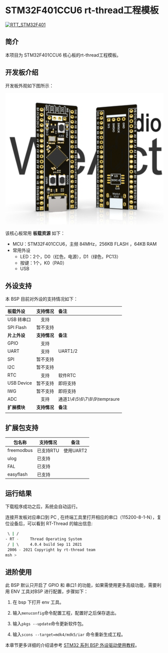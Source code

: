 <!--
 * @Author: JunQiLiu
 * @Date: 2021-09-07 12:47:01
 * @LastEditTime: 2021-09-11 18:04:04
 * @Description: 
 * @FilePath: \stm32f401ccu6_rtthread\README.md
 *  
-->
# STM32F401CCU6 rt-thread工程模板

[![RTT_STM32F401](https://github.com/JassyL/stm32f401ccu6_rtthread/actions/workflows/scons.yml/badge.svg)](https://github.com/JassyL/stm32f401ccu6_rtthread/actions/workflows/scons.yml)
## 简介

本项目为 STM32F401CCU6 核心板的rt-thread工程模板。
## 开发板介绍

开发板外观如下图所示：

![board](figures/board.png)

该核心板常用 **板载资源** 如下：

- MCU：STM32F401CCU6，主频 84MHz，256KB FLASH ，64KB RAM
- 常用外设
  - LED：2个，D0（红色，电源），D1（绿色，PC13）
  - 按键：1个，K0（PA0）
  - USB
## 外设支持

本 BSP 目前对外设的支持情况如下：

| **板载外设**      | **支持情况** | **备注**                              |
| :----------------- | :----------: | :------------------------------------- |
| USB 转串口        |   支持     |                                       |
| SPI Flash         |   暂不支持     |                                       |
| **片上外设**      | **支持情况** | **备注**                              |
| GPIO              |     支持     | |
| UART              |     支持     | UART1/2                            |
| SPI               |   暂不支持     |                               |
| I2C               |   暂不支持     |                              |
| RTC               |   支持   | 软件RTC                              |
| USB Device        |   暂不支持   | 即将支持                              |
| IWG               |   暂不支持   | 即将支持                              |
| ADC               |   支持   | 通道1\4\5\6\7\8\9\tempraure                              |
| **扩展模块**      | **支持情况** | **备注**                              |
|          |     |                                      |


## 扩展包支持
|**包名称**|**支持情况**|**备注**|
|-|-|-|
|freemodbus|已支持RTU|使用UART2|
|ulog|已支持| |
|FAL|已支持| |
|easyflash|已支持| |


## 运行结果

下载程序成功之后，系统会自动运行。

连接开发板对应串口到 PC , 在终端工具里打开相应的串口（115200-8-1-N），复位设备后，可以看到 RT-Thread 的输出信息:

```bash
 \ | /
- RT -     Thread Operating System
 / | \     4.0.4 build Sep 11 2021
 2006 - 2021 Copyright by rt-thread team
msh >
```
## 进阶使用

此 BSP 默认只开启了 GPIO 和 串口1 的功能，如果需使用更多高级功能，需要利用 ENV 工具对BSP 进行配置，步骤如下：

1. 在 bsp 下打开 env 工具。

2. 输入`menuconfig`命令配置工程，配置好之后保存退出。

3. 输入`pkgs --update`命令更新软件包。

4. 输入`scons --target=mdk4/mdk5/iar` 命令重新生成工程。

本章节更多详细的介绍请参考 [STM32 系列 BSP 外设驱动使用教程](../docs/STM32系列BSP外设驱动使用教程.md)。
